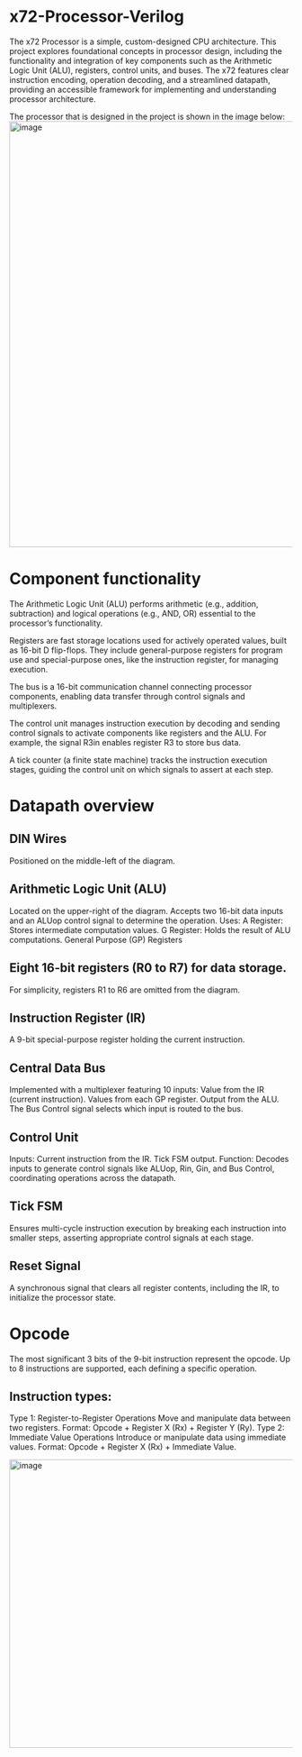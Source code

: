 # x72-Processor-Verilog
The x72 Processor is a simple, custom-designed CPU architecture. This project explores foundational concepts in processor design, including the functionality and integration of key components such as the Arithmetic Logic Unit (ALU), registers, control units, and buses. The x72 features clear instruction encoding, operation decoding, and a streamlined datapath, providing an accessible framework for implementing and understanding processor architecture.

The processor that is designed in the project is shown in the image below:
<img width="756" alt="image" src="https://github.com/user-attachments/assets/8a5d3d4f-4308-4332-a4fa-e4e42efd8453">


# Component functionality
The Arithmetic Logic Unit (ALU) performs arithmetic (e.g., addition, subtraction) and logical operations (e.g., AND, OR) essential to the processor’s functionality.

Registers are fast storage locations used for actively operated values, built as 16-bit D flip-flops. They include general-purpose registers for program use and special-purpose ones, like the instruction register, for managing execution.

The bus is a 16-bit communication channel connecting processor components, enabling data transfer through control signals and multiplexers.

The control unit manages instruction execution by decoding and sending control signals to activate components like registers and the ALU. For example, the signal R3in enables register R3 to store bus data.

A tick counter (a finite state machine) tracks the instruction execution stages, guiding the control unit on which signals to assert at each step.


# Datapath overview
## DIN Wires

Positioned on the middle-left of the diagram.

## Arithmetic Logic Unit (ALU)

Located on the upper-right of the diagram.
Accepts two 16-bit data inputs and an ALUop control signal to determine the operation.
Uses:
A Register: Stores intermediate computation values.
G Register: Holds the result of ALU computations.
General Purpose (GP) Registers

## Eight 16-bit registers (R0 to R7) for data storage.
For simplicity, registers R1 to R6 are omitted from the diagram.
## Instruction Register (IR)

A 9-bit special-purpose register holding the current instruction.
## Central Data Bus

Implemented with a multiplexer featuring 10 inputs:
Value from the IR (current instruction).
Values from each GP register.
Output from the ALU.
The Bus Control signal selects which input is routed to the bus.
## Control Unit
Inputs:
Current instruction from the IR.
Tick FSM output.
Function:
Decodes inputs to generate control signals like ALUop, Rin, Gin, and Bus Control, coordinating operations across the datapath.

## Tick FSM

Ensures multi-cycle instruction execution by breaking each instruction into smaller steps, asserting appropriate control signals at each stage.
## Reset Signal

A synchronous signal that clears all register contents, including the IR, to initialize the processor state.


# Opcode
The most significant 3 bits of the 9-bit instruction represent the opcode.
Up to 8 instructions are supported, each defining a specific operation.

## Instruction types:
Type 1: Register-to-Register Operations
Move and manipulate data between two registers.
Format: Opcode + Register X (Rx) + Register Y (Ry).
Type 2: Immediate Value Operations
Introduce or manipulate data using immediate values.
Format: Opcode + Register X (Rx) + Immediate Value.

<img width="512" alt="image" src="https://github.com/user-attachments/assets/560ec8cb-3961-4623-b823-0ed3381aecf0">

